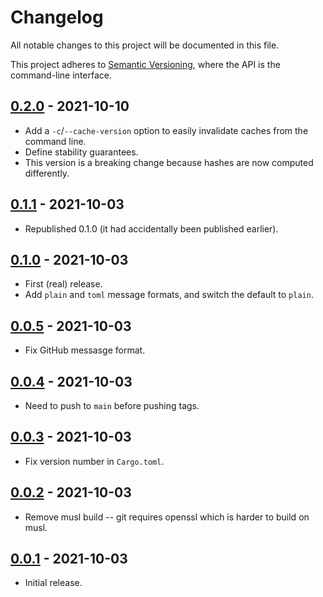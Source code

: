 # Changelog

All notable changes to this project will be documented in this file.

This project adheres to [Semantic Versioning](https://semver.org), where the API is the command-line interface.

## [0.2.0] - 2021-10-10

- Add a `-c`/`--cache-version` option to easily invalidate caches from the command line.
- Define stability guarantees.
- This version is a breaking change because hashes are now computed differently.

## [0.1.1] - 2021-10-03

- Republished 0.1.0 (it had accidentally been published earlier).

## [0.1.0] - 2021-10-03

- First (real) release.
- Add `plain` and `toml` message formats, and switch the default to `plain`.

## [0.0.5] - 2021-10-03

- Fix GitHub messasge format.

## [0.0.4] - 2021-10-03

- Need to push to `main` before pushing tags.

## [0.0.3] - 2021-10-03

- Fix version number in `Cargo.toml`.

## [0.0.2] - 2021-10-03

- Remove musl build -- git requires openssl which is harder to build on musl.

[0.0.1]: https://github.com/sunshowers/cargo-search2/releases/tag/0.0.2

## [0.0.1] - 2021-10-03

- Initial release.

[0.2.0]: https://github.com/sunshowers/cargo-search2/releases/tag/0.2.0
[0.1.1]: https://github.com/sunshowers/cargo-search2/releases/tag/0.1.1
[0.1.0]: https://github.com/sunshowers/cargo-search2/releases/tag/0.1.0
[0.0.5]: https://github.com/sunshowers/cargo-search2/releases/tag/0.0.5
[0.0.4]: https://github.com/sunshowers/cargo-search2/releases/tag/0.0.4
[0.0.3]: https://github.com/sunshowers/cargo-search2/releases/tag/0.0.3
[0.0.2]: https://github.com/sunshowers/cargo-search2/releases/tag/0.0.2
[0.0.1]: https://github.com/sunshowers/cargo-search2/releases/tag/0.0.1
